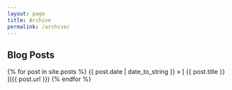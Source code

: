 ```yaml
---
layout: page
title: Archive
permalink: /archive/
---
```


## Blog Posts

{% for post in site.posts %}
{{ post.date | date_to_string }} &raquo; [ {{ post.title }} ]({{ post.url }})
{% endfor %}
